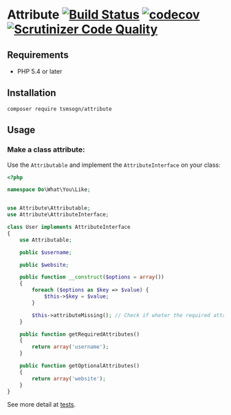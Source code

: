 # Attribute [![Build Status](https://travis-ci.org/tsmsogn/attribute.svg?branch=master)](https://travis-ci.org/tsmsogn/attribute) [![codecov](https://codecov.io/gh/tsmsogn/attribute/branch/master/graph/badge.svg)](https://codecov.io/gh/tsmsogn/attribute) [![Scrutinizer Code Quality](https://scrutinizer-ci.com/g/tsmsogn/attribute/badges/quality-score.png?b=master)](https://scrutinizer-ci.com/g/tsmsogn/attribute/?branch=master)

## Requirements

- PHP 5.4 or later

## Installation

```shell
composer require tsmsogn/attribute
```

## Usage

### Make a class attribute:

Use the `Attributable` and implement the `AttributeInterface` on your class:

```php
<?php

namespace Do\What\You\Like;


use Attribute\Attributable;
use Attribute\AttributeInterface;

class User implements AttributeInterface
{
    use Attributable;

    public $username;

    public $website;

    public function __construct($options = array())
    {
        foreach ($options as $key => $value) {
            $this->$key = $value;
        }

        $this->attributeMissing(); // Check if wheter the required attributes are missing or not.
    }

    public function getRequiredAttributes()
    {
        return array('username');
    }

    public function getOptionalAttributes()
    {
        return array('website');
    }
}
```

See more detail at [tests](https://github.com/tsmsogn/attribute/blob/master/tests/AttributeTest.php).
